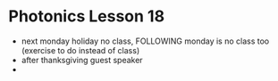 # Photonics Lesson 18
- next monday holiday no class, FOLLOWING monday is no class too (exercise to do instead of class)
- after thanksgiving guest speaker
- 
